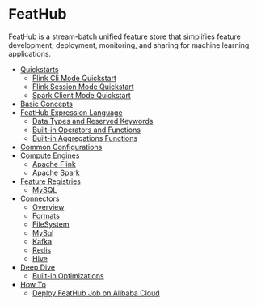# FeatHub

FeatHub is a stream-batch unified feature store that simplifies feature
development, deployment, monitoring, and sharing for machine learning
applications.

- [Quickstarts](quickstarts)
	- [Flink Cli Mode Quickstart](quickstarts/flink-cli-mode.md)
	- [Flink Session Mode Quickstart](quickstarts/flink-session-mode.md)
	- [Spark Client Mode Quickstart](quickstarts/spark-client-mode.md)
- [Basic Concepts](basic-concepts.md)
- [FeatHub Expression Language](expression-language)
	- [Data Types and Reserved Keywords](expression-language/dtypes.md)
	- [Built-in Operators and Functions](expression-language/functions.md)
	- [Built-in Aggregations Functions](expression-language/aggregation_functions.md)
- [Common Configurations](configurations.md)
- [Compute Engines](engines)
	- [Apache Flink](engines/flink.md)
	- [Apache Spark](engines/spark.md)
- [Feature Registries](registries)
  - [MySQL](registries/mysql.md)
- [Connectors](connectors)
  - [Overview](connectors/overview.md) 
  - [Formats](connectors/formats)
  - [FileSystem](connectors/filesystem.md)
  - [MySql](connectors/mysql.md)
  - [Kafka](connectors/kafka.md)
  - [Redis](connectors/redis.md)
  - [Hive](connectors/hive.md)
- [Deep Dive](deep-dive)
	- [Built-in Optimizations](deep-dive/optimizations.md)
- [How To](how-to)
  - [Deploy FeatHub Job on Alibaba Cloud](how-to/deploy-on-alibaba-cloud.md)
